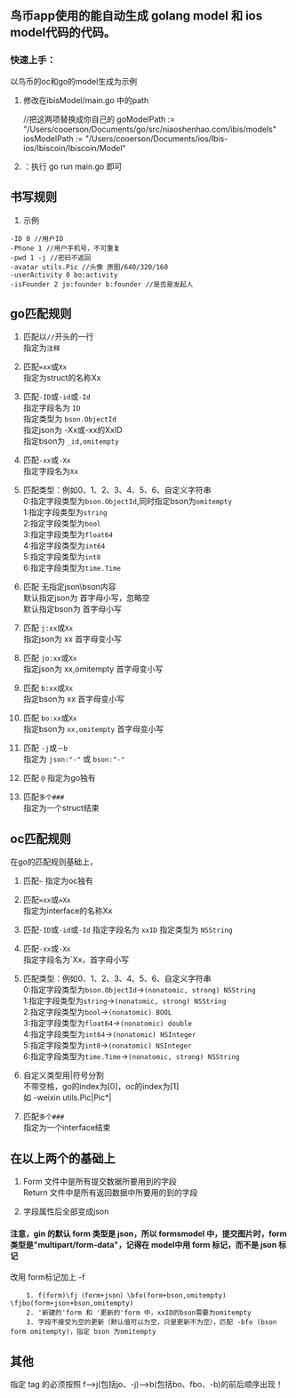 
## 鸟币app使用的能自动生成 golang model 和 ios model代码的代码。

### 快速上手：  

以鸟币的oc和go的model生成为示例    
1. 修改在ibisModel/main.go 中的path  

	  //把这两项替换成你自己的
	  goModelPath := "/Users/cooerson/Documents/go/src/niaoshenhao.com/ibis/models"
	  iosModelPath := "/Users/cooerson/Documents/ios/Ibis-ios/Ibiscoin/Ibiscoin/Model"

  
2. ：执行 go run main.go 即可



## 书写规则
1. 示例

```
-ID 0 //用户ID
-Phone 1 //用户手机号，不可重复
-pwd 1 -j //密码不返回
-avatar utils.Pic //头像 原图/640/320/160
-userActivity 0 bo:activity
-isFounder 2 jo:founder b:founder //是否是发起人
```

## go匹配规则

1. 匹配以`//`开头的一行  
指定为`注释`  

1. 匹配`=xx`或`Xx`  
指定为struct的名称Xx  

1. 匹配`-ID`或`-id`或`-Id`  
指定字段名为 `ID`  
指定类型为 `bson.ObjectId`  
指定json为 -Xx或-xx的XxID  
指定bson为 `_id,omitempty`  

1. 匹配`-xx`或`-Xx`  
指定字段名为`Xx`  

1. 匹配类型：例如0、1、2、3、4、5、6、自定义字符串  
0:指定字段类型为`bson.ObjectId`,同时指定bson为`omitempty`  
1:指定字段类型为`string`  
2:指定字段类型为`bool`  
3:指定字段类型为`float64`  
4:指定字段类型为`int64`  
5:指定字段类型为`int8`  
6:指定字段类型为`time.Time`  

1. 匹配 无指定json\bson内容  
默认指定json为 首字母小写，忽略空  
默认指定bson为 首字母小写  

1. 匹配 `j:xx`或`Xx`  
指定json为 xx 首字母变小写  

1. 匹配 `jo:xx`或`Xx`  
指定json为 xx,omitempty 首字母变小写  

1. 匹配 `b:xx`或`Xx`  
指定bson为 xx 首字母变小写  

1. 匹配 `bo:xx`或`Xx`  
指定bson为 `xx,omitempty` 首字母变小写  

1. 匹配 `-j`或`－b`  
指定为 `json:"-"` 或 `bson:"-"`  

1. 匹配 `@`
指定为go独有

1. 匹配`多个###`  
指定为一个struct结束  



## oc匹配规则

在go的匹配规则基础上，

1. 匹配`~`
指定为oc独有

1. 匹配`=xx`或`=Xx`  
指定为interface的名称Xx  

1. 匹配`-ID`或`-id`或`-Id` 
指定字段名为 `xxID` 
指定类型为 `NSString` 

1. 匹配`-xx`或`-Xx`  
指定字段名为`Xx，首字母小写

1. 匹配类型：例如0、1、2、3、4、5、6、自定义字符串  
0:指定字段类型为`bson.ObjectId`->`(nonatomic, strong) NSString`  
1:指定字段类型为`string`->`(nonatomic, strong) NSString`  
2:指定字段类型为`bool`->`(nonatomic) BOOL`  
3:指定字段类型为`float64`->`(nonatomic) double`  
4:指定字段类型为`int64`->`(nonatomic) NSInteger`  
5:指定字段类型为`int8`->`(nonatomic) NSInteger`  
6:指定字段类型为`time.Time`->`(nonatomic, strong) NSString`  

1. 自定义类型用|符号分割  
不带空格，go的index为[0]，oc的index为[1]  
如 -weixin utils.Pic|Pic*|  

1. 匹配`多个###`  
指定为一个interface结束

## 在以上两个的基础上

1. Form 文件中是所有提交数据所要用到的字段  
Return 文件中是所有返回数据中所要用的到的字段

2. 字段属性后全部变成json
#### 注意，gin 的默认 form 类型是 json，所以 formsmodel 中，提交图片时，form类型是"multipart/form-data"，记得在 model中用 form 标记，而不是 json 标记
改用 form标记加上 -f



		1. f(form)\fj（form+json）\bfo(form+bson,omitempty)  \fjbo(form+json+bson,omitempty)  
		2. '新建的'form 和 '更新的'form 中，xxID的bson需要为omitempty  
		3. 字段不接受为空的更新（默认值可以为空，只是更新不为空），匹配 -bfo (bson form omitempty)，指定 bson 为omitempty  


## 其他
指定 tag 的必须按照 f-->j(包括jo、-j)-->b(包括bo、fbo、-b)的前后顺序出现！